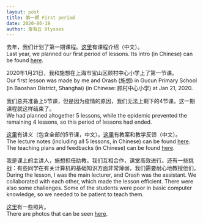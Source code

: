 ```yaml
---
layout: post
title: 第一期 First period
date: 2020-06-19
author: 詹有丘 Ulysses
---
```


去年，我们计划了第一期课程。[这里][1st_intro]有课程介绍（中文）。<br/>
Last year, we planned our first period of lessons.
Its intro (in Chinese) can be found [here][1st_intro].

2020年1月21日，我和施想在上海市宝山区顾村中心小学上了第一节课。<br/>
Our first lesson was made by me and Orash (施想)
in Gucun Primary School (in Baoshan District, Shanghai)
(in Chinese: 顾村中心小学) at Jan 21, 2020.

我们总共准备上5节课，但是因为疫情的原因，我们无法上剩下的4节课，这一期课程就这样结束了。<br/>
We had planned altogether 5 lessons,
while the epidemic prevented the remaining 4 lessons,
so this period of lessons had ended.

[这里][1st_lecture_notes]有讲义（包含全部的5节课，中文）。[这里][1st_plan_feedbacks]有教案和教学反馈（中文）。<br/>
The lecture notes (including all 5 lessons, in Chinese)
can be found [here][1st_lecture_notes].
The teaching plans and feedbacks (in Chinese) can be found [here][1st_plan_feedbacks].

我是课上的主讲人，施想担任助教。我们互相合作，课堂高效进行。还有一些挑战：有些同学在有关计算机的基础知识方面非常薄弱，我们需要耐心地教授他们。<br/>
During the lesson, I was the main lecturer, and Orash was the assistant.
We collaborated with each other, which made the lesson efficient.
There were also some challenges. Some of the students were poor in basic computer knowledge,
so we needed to be patient to teach them.

[这里][1st_photos]有一些照片。<br/>
There are photos that can be seen [here][1st_photos].

[1st_intro]: https://ulysseszh.github.io/hidden_posts/little_turings/20191212%E7%AC%AC%E4%B8%80%E6%9C%9F%E9%A1%BE%E6%9D%91%E4%B8%AD%E5%BF%83%E5%B0%8F%E5%AD%A6.pdf
[1st_lecture_notes]: https://ulysseszh.github.io/hidden_posts/little_turings/%E7%AC%AC%E4%B8%80%E6%9C%9F%E6%95%99%E6%A1%88.ods
[1st_plan_feedbacks]: https://ulysseszh.github.io/hidden_posts/little_turings/%E7%AC%AC%E4%B8%80%E6%9C%9F%E8%AE%B2%E4%B9%89.pdf
[1st_photos]: https://ulysseszh.github.io/hidden_posts/little_turings/01.html
